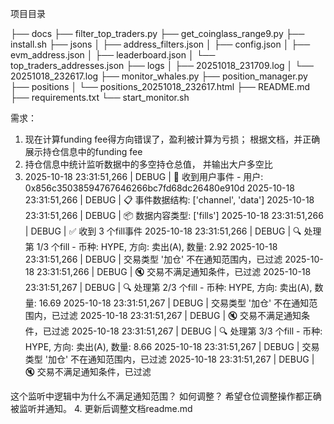 项目目录

├── docs
├── filter_top_traders.py
├── get_coinglass_range9.py
├── install.sh
├── jsons
│   ├── address_filters.json
│   ├── config.json
│   ├── evm_address.json
│   ├── leaderboard.json
│   └── top_traders_addresses.json
├── logs
│   ├── 20251018_231709.log
│   └── 20251018_232617.log
├── monitor_whales.py
├── position_manager.py
├── positions
│   └── positions_20251018_232617.html
├── README.md
├── requirements.txt
└── start_monitor.sh

需求： 
1. 现在计算funding fee得方向错误了，盈利被计算为亏损； 根据文档，并正确展示持仓信息中的funding fee
2. 持仓信息中统计监听数据中的多空持仓总值， 并输出大户多空比
3. 2025-10-18 23:31:51,266 | DEBUG | 📨 收到用户事件 - 用户: 0x856c35038594767646266bc7fd68dc26480e910d
2025-10-18 23:31:51,266 | DEBUG | 📋 事件数据结构: ['channel', 'data']
2025-10-18 23:31:51,266 | DEBUG | 📦 数据内容类型: ['fills']
2025-10-18 23:31:51,266 | DEBUG | ✅ 收到 3 个fill事件
2025-10-18 23:31:51,266 | DEBUG | 🔍 处理第 1/3 个fill - 币种: HYPE, 方向: 卖出(A), 数量: 2.92
2025-10-18 23:31:51,266 | DEBUG | 交易类型 '加仓' 不在通知范围内，已过滤
2025-10-18 23:31:51,266 | DEBUG | 🔇 交易不满足通知条件，已过滤
2025-10-18 23:31:51,267 | DEBUG | 🔍 处理第 2/3 个fill - 币种: HYPE, 方向: 卖出(A), 数量: 16.69
2025-10-18 23:31:51,267 | DEBUG | 交易类型 '加仓' 不在通知范围内，已过滤
2025-10-18 23:31:51,267 | DEBUG | 🔇 交易不满足通知条件，已过滤
2025-10-18 23:31:51,267 | DEBUG | 🔍 处理第 3/3 个fill - 币种: HYPE, 方向: 卖出(A), 数量: 8.66
2025-10-18 23:31:51,267 | DEBUG | 交易类型 '加仓' 不在通知范围内，已过滤
2025-10-18 23:31:51,267 | DEBUG | 🔇 交易不满足通知条件，已过滤


这个监听中逻辑中为什么不满足通知范围？ 如何调整？
希望仓位调整操作都正确被监听并通知。
4. 更新后调整文档readme.md
